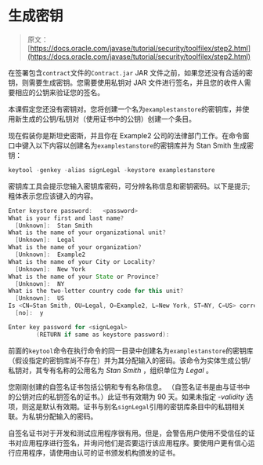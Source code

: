 # 生成密钥

> 原文： [https://docs.oracle.com/javase/tutorial/security/toolfilex/step2.html](https://docs.oracle.com/javase/tutorial/security/toolfilex/step2.html)

在签署包含`contract`文件的`Contract.jar` JAR 文件之前，如果您还没有合适的密钥，则需要生成密钥。您需要使用私钥对 JAR 文件进行签名，并且您的收件人需要相应的公钥来验证您的签名。

本课假定您还没有密钥对。您将创建一个名为`examplestanstore`的密钥库，并使用新生成的公钥/私钥对（使用证书中的公钥）创建一个条目。

现在假装你是斯坦史密斯，并且你在 Example2 公司的法律部门工作。在命令窗口中键入以下内容以创建名为`examplestanstore`的密钥库并为 Stan Smith 生成密钥：

```java
keytool -genkey -alias signLegal -keystore examplestanstore

```

密钥库工具会提示您输入密钥库密码，可分辨名称信息和密钥密码。以下是提示;粗体表示您应该键入的内容。

```java
Enter keystore password:   <password>
What is your first and last name?
  [Unknown]:  Stan Smith 
What is the name of your organizational unit?
  [Unknown]:  Legal 
What is the name of your organization?
  [Unknown]:  Example2 
What is the name of your City or Locality?
  [Unknown]:  New York
What is the name of your State or Province?
  [Unknown]:  NY 
What is the two-letter country code for this unit?
  [Unknown]:  US 
Is <CN=Stan Smith, OU=Legal, O=Example2, L=New York, ST=NY, C=US> correct?
  [no]:  y 

Enter key password for <signLegal>
        (RETURN if same as keystore password):

```

前面的`keytool`命令在执行命令的同一目录中创建名为`examplestanstore`的密钥库（假设指定的密钥库尚不存在）并为其分配输入的密码。该命令为实体生成公钥/私钥对，其专有名称的公用名为 _Stan Smith_ ，组织单位为 _Legal_ 。

您刚刚创建的自签名证书包括公钥和专有名称信息。 （自签名证书是由与证书中的公钥对应的私钥签名的证书。）此证书有效期为 90 天。如果未指定 _-validity_ 选项，则这是默认有效期。证书与别名`signLegal`引用的密钥库条目中的私钥相关联。为私钥分配输入的密码。

自签名证书对于开发和测试应用程序很有用。但是，会警告用户使用不受信任的证书对应用程序进行签名，并询问他们是否要运行该应用程序。要使用户更有信心运行应用程序，请使用由认可的证书颁发机构颁发的证书。